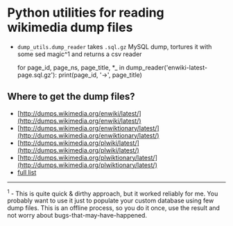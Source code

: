 Python utilities for reading wikimedia dump files
=================================================

*    `dump_utils.dump_reader` takes `.sql.gz` MySQL dump,
     tortures it with some sed magic^1 and returns a csv reader

        for page_id, page_ns, page_title, *_ in dump_reader('enwiki-latest-page.sql.gz'):
            print(page_id, '->', page_title)

Where to get the dump files?
----------------------------

*  [http://dumps.wikimedia.org/enwiki/latest/](http://dumps.wikimedia.org/enwiki/latest/)
*  [http://dumps.wikimedia.org/enwiktionary/latest/](http://dumps.wikimedia.org/enwiktionary/latest/)
*  [http://dumps.wikimedia.org/plwiki/latest/](http://dumps.wikimedia.org/plwiki/latest/)
*  [http://dumps.wikimedia.org/plwiktionary/latest/](http://dumps.wikimedia.org/plwiktionary/latest/)
*  [full list](http://dumps.wikimedia.org/)

<hr/>

<sup>1</sup> - This is quite quick & dirthy approach, but it worked
reliably for me. You probably want to use it just to
populate your custom database using few dump files.
This is an offline process, so you do it once,
use the result and not worry about bugs-that-may-have-happened.
